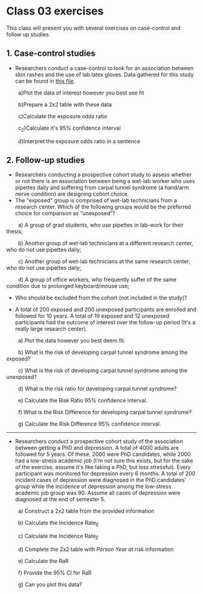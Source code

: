 # Class 03 exercises

This class will present you with several exercises on case-control and follow up studies.

## 1. Case-control studies

* Researchers conduct a case-control to look for an association between skin rashes and the use of lab latex gloves. Data gathered for this study can be found in [this file](https://stuntspt.gitlab.io/FE2021/classes/exercises/gloves.csv).

&nbsp;&nbsp;&nbsp;&nbsp;&nbsp;&nbsp;&nbsp;&nbsp;a)Plot the data of interest however you best see fit

&nbsp;&nbsp;&nbsp;&nbsp;&nbsp;&nbsp;&nbsp;&nbsp;b)Prepare a 2x2 table with these data

&nbsp;&nbsp;&nbsp;&nbsp;&nbsp;&nbsp;&nbsp;&nbsp;c)Calculate the exposure odds ratio

&nbsp;&nbsp;&nbsp;&nbsp;&nbsp;&nbsp;&nbsp;&nbsp;c<sub>2</sub>)Calculate it's 95% confidence interval

&nbsp;&nbsp;&nbsp;&nbsp;&nbsp;&nbsp;&nbsp;&nbsp;d)Interpret the exposure odds ratio in a sentence


## 2. Follow-up studies

* Researchers conducting a prospective cohort study to assess whether or not there is an association between being a wet-lab worker who uses pipettes daily and suffering from carpal tunnel syndrome (a hand/arm nerve condition) are designing cohort choice.
* The "exposed" group is comprised of wet-lab technicians from a research center. Which of the following groups would be the preferred choice for comparison as “unexposed”?

&nbsp;&nbsp;&nbsp;&nbsp;&nbsp;&nbsp;&nbsp;&nbsp;a) A group of grad students, who use pipettes in lab-work for their thesis;

&nbsp;&nbsp;&nbsp;&nbsp;&nbsp;&nbsp;&nbsp;&nbsp;b) Another group of wet-lab technicians at a different research center, who do not use pipettes daily;

&nbsp;&nbsp;&nbsp;&nbsp;&nbsp;&nbsp;&nbsp;&nbsp;c) Another group of wet-lab technicians at the same research center, who do not use pipettes daily;

&nbsp;&nbsp;&nbsp;&nbsp;&nbsp;&nbsp;&nbsp;&nbsp;d) A group of office workers, who frequently suffer of the same condition due to prolonged keyboard/mouse use;

* Who should be excluded from the cohort (not included in the study)?

* A total of 200 exposed and 200 unexposed participants are enrolled and followed for 10 years. A total of 19 exposed and 12 unexposed participants had the outcome of interest over the follow-up period (It's a really large research center).

&nbsp;&nbsp;&nbsp;&nbsp;&nbsp;&nbsp;&nbsp;&nbsp;a) Plot the data however you best deem fit.

&nbsp;&nbsp;&nbsp;&nbsp;&nbsp;&nbsp;&nbsp;&nbsp;b) What is the risk of developing carpal tunnel syndrome among the exposed?

&nbsp;&nbsp;&nbsp;&nbsp;&nbsp;&nbsp;&nbsp;&nbsp;c) What is the risk of developing carpal tunnel syndrome among the unexposed?

&nbsp;&nbsp;&nbsp;&nbsp;&nbsp;&nbsp;&nbsp;&nbsp;d) What is the risk ratio for developing carpal tunnel syndrome?

&nbsp;&nbsp;&nbsp;&nbsp;&nbsp;&nbsp;&nbsp;&nbsp;e) Calculate the Risk Ratio 95% confidence interval.

&nbsp;&nbsp;&nbsp;&nbsp;&nbsp;&nbsp;&nbsp;&nbsp;f) What is the Risk Difference for developing carpal tunnel syndrome?

&nbsp;&nbsp;&nbsp;&nbsp;&nbsp;&nbsp;&nbsp;&nbsp;g) Calculate the Risk Difference 95% confidence interval.

---

* Researchers conduct a prospective cohort study of the association between getting a PhD and depression. A total of 4000 adults are followed for 5 years. Of these, 2000 were PhD candidates, while 2000 had a low-stress academic job (I'm not sure this exists, but for the sake of the exercise, assume it's like taking a PhD, but less stressful). Every participant was monitored for depression every 6 months. A total of 200 incident cases of depression were diagnosed in the PhD candidates' group while the incidence of depression among the low-stress academic job group was 90. Assume all cases of depression were diagnosed at the end of semester 5.

&nbsp;&nbsp;&nbsp;&nbsp;&nbsp;&nbsp;&nbsp;&nbsp;a) Construct a 2x2 table from the provided information

&nbsp;&nbsp;&nbsp;&nbsp;&nbsp;&nbsp;&nbsp;&nbsp;b) Calculate the Incidence Rate<sub>*E*</sub>

&nbsp;&nbsp;&nbsp;&nbsp;&nbsp;&nbsp;&nbsp;&nbsp;c) Calculate the Incidence Rate<sub>*Ē*</sub>

&nbsp;&nbsp;&nbsp;&nbsp;&nbsp;&nbsp;&nbsp;&nbsp;d) Complete the 2x2 table with *Person Year at risk* information

&nbsp;&nbsp;&nbsp;&nbsp;&nbsp;&nbsp;&nbsp;&nbsp;e) Calculate the RaR

&nbsp;&nbsp;&nbsp;&nbsp;&nbsp;&nbsp;&nbsp;&nbsp;f) Provide the 95% CI for RaR

&nbsp;&nbsp;&nbsp;&nbsp;&nbsp;&nbsp;&nbsp;&nbsp;g) Can you plot this data?
